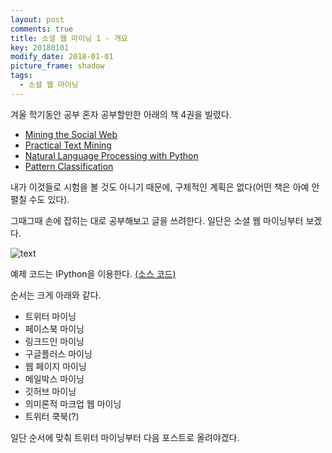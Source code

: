 ```yaml
---
layout: post
comments: true
title: 소셜 웹 마이닝 1 - 개요
key: 20180101
modify_date: 2018-01-01
picture_frame: shadow
tags:
  - 소셜 웹 마이닝
---
```


겨울 학기동안 공부 혼자 공부할만한 아래의 책 4권을 빌렸다.

<!--more-->

- [Mining the Social Web](https://books.google.co.kr/books?id=SYM1lrQdrdsC&printsec=frontcover&dq=social+web+mining&hl=ko&sa=X&ved=0ahUKEwiV2JG84bbYAhVEv7wKHZPKBK4Q6AEIXDAH#v=onepage&q=social%20web%20mining&f=false)
- [Practical Text Mining](https://books.google.co.kr/books?id=-B6amxqygTMC&printsec=frontcover&dq=practical+text+mining&hl=ko&sa=X&ved=0ahUKEwjX57T84LbYAhVJTLwKHT0tC6cQ6AEIJjAA#v=onepage&q=practical%20text%20mining&f=false)
- [Natural Language Processing with Python](https://books.google.co.kr/books?id=KGIbfiiP1i4C&printsec=frontcover&dq=natural+language+processing+with+python&hl=ko&sa=X&ved=0ahUKEwiE69GO4bbYAhUHfLwKHVBtBCIQ6AEIKTAA#v=onepage&q=natural%20language%20processing%20with%20python&f=false)
- [Pattern Classification](https://books.google.co.kr/books?id=Br33IRC3PkQC&printsec=frontcover&dq=패턴인식+richard+o+duda&hl=ko&sa=X&ved=0ahUKEwiakKer4bbYAhXLerwKHV05AbEQ6AEIKTAA#v=onepage&q=패턴인식%20richard%20o%20duda&f=false)

내가 이것들로 시험을 볼 것도 아니기 때문에, 구체적인 계획은 없다(어떤 책은 아예 안 펼칠 수도 있다).

그때그때 손에 잡히는 대로 공부해보고 글을 쓰려한다. 일단은 소셜 웹 마이닝부터 보겠다.

![text](https://raw.githubusercontent.com/q0115643/my_blog/master/images/social-web-mining/mining-the-social-web.png)

예제 코드는 IPython을 이용한다. [(소스 코드)](http://bit.ly/MiningTheSocialWeb2E)

순서는 크게 아래와 같다.
* 트위터 마이닝
* 페이스북 마이닝
* 링크드인 마이닝
* 구글플러스 마이닝
* 웹 페이지 마이닝
* 메일박스 마이닝
* 깃허브 마이닝
* 의미론적 마크업 웹 마이닝
* 트위터 쿡북(?)

일단 순서에 맞춰 트위터 마이닝부터 다음 포스트로 올려야겠다.